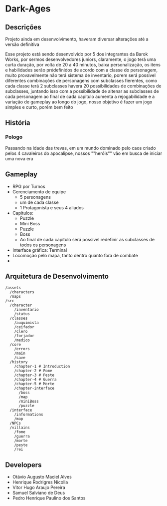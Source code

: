 # Dark-Ages

## Descrições
Projeto ainda em desenvolvimento, haveram diversar alterações até a versão definitiva

Esse projeto está sendo desenvolvido por 5 dos integrantes da Barok Works, por sermos desenvolvedores juniors, claramente, o jogo terá uma curta duração, por volta de 20 a 40 minutos, baixa personalização, os itens e habilidades serão prédefinidos de acordo com a classe do personagem, muito provavelmente não terá sistema de inventario, porem será possivel diferentes combinações de personagens com subclasses fierentes, como cada classe terá 2 subclasses havera 20 possibilidades de combinações de subclasses, juntando isso com a possibilidade de altenar as subclasses de cada personagem ao final de cada capitulo aumenta a rejogabilidade e a variação de gameplay ao longo do jogo, nosso objetivo é fazer um jogo simples e curto, porém bem feito

## História
### Pologo
Passando na idade das trevas, em um mundo dominado pelo caos criado pelos 4 cavaleiros do apocalipse, nossos ""heróis"" vão em busca de iniciar uma nova era

## Gameplay
- RPG por Turnos
- Gerenciamento de equipe
  - 5 personagens
  - um de cada classe
  - 1 Protagonista e seus 4 aliados
- Capitulos:
  - Puzzle
  - Mini Boss
  - Puzzle
  - Boss
  - Ao final de cada capitulo será possivel redefinir as subclasses de todos os personagens
- Interface gráfica: Terminal
- Locomoção pelo mapa, tanto dentro quanto fora de combate
- 

## Arquitetura de Desenvolvimento

```
/assets
  /characters
  /maps
/src
  /character
    /inventario
    /status
  /classes
    /auquimista
    /ceifador
    /clero
    /forjador
    /medico
  /core
    /errors
    /main
    /save
  /history
    /chapter-1 # Introduction
    /chapter-2 # Fome
    /chapter-3 # Peste
    /chapter-4 # Guerra
    /chapter-5 # Morte
    /chapter-interface
      /boss
      /map
      /miniBoss
      /puzzle
  /interface
    /informations
    /map
  /NPCs
  /villains
    /fome
    /guerra
    /morte
    /peste
    /rei
```

## Developers

- Otávio Augusto Maciel Alves
- Henrique Rodrigres Nicolla
- Vitor Hugo Araujo Pereira
- Samuel Salviano de Deus
- Pedro Henrique Paulino dos Santos
